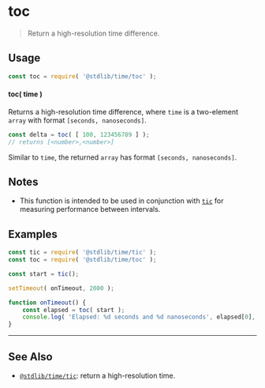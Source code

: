 <!--

@license Apache-2.0

Copyright (c) 2018 The Stdlib Authors.

Licensed under the Apache License, Version 2.0 (the "License");
you may not use this file except in compliance with the License.
You may obtain a copy of the License at

   http://www.apache.org/licenses/LICENSE-2.0

Unless required by applicable law or agreed to in writing, software
distributed under the License is distributed on an "AS IS" BASIS,
WITHOUT WARRANTIES OR CONDITIONS OF ANY KIND, either express or implied.
See the License for the specific language governing permissions and
limitations under the License.

-->

# toc

> Return a high-resolution time difference.

<section class="usage">

## Usage

```javascript
const toc = require( '@stdlib/time/toc' );
```

#### toc( time )

Returns a high-resolution time difference, where `time` is a two-element `array` with format `[seconds, nanoseconds]`.

```javascript
const delta = toc( [ 100, 123456789 ] );
// returns [<number>,<number>]
```

Similar to `time`, the returned `array` has format `[seconds, nanoseconds]`.

</section>

<!-- /.usage -->

<section class="notes">

## Notes

-   This function is intended to be used in conjunction with [`tic`][@stdlib/time/tic] for measuring performance between intervals.

</section>

<!-- /.notes -->

<section class="examples">

## Examples

<!-- eslint no-undef: "error" -->

```javascript
const tic = require( '@stdlib/time/tic' );
const toc = require( '@stdlib/time/toc' );

const start = tic();

setTimeout( onTimeout, 2000 );

function onTimeout() {
    const elapsed = toc( start );
    console.log( 'Elapsed: %d seconds and %d nanoseconds', elapsed[0], elapsed[1] );
}
```

</section>

<!-- /.examples -->

<!-- Section for related `stdlib` packages. Do not manually edit this section, as it is automatically populated. -->

<section class="related">

* * *

## See Also

-   <span class="package-name">[`@stdlib/time/tic`][@stdlib/time/tic]</span><span class="delimiter">: </span><span class="description">return a high-resolution time.</span>

</section>

<!-- /.related -->

<!-- Section for all links. Make sure to keep an empty line after the `section` element and another before the `/section` close. -->

<section class="links">

[@stdlib/time/tic]: https://github.com/stdlib-js/stdlib/tree/develop/lib/node_modules/%40stdlib/time/tic

<!-- <related-links> -->

<!-- </related-links> -->

</section>

<!-- /.links -->
